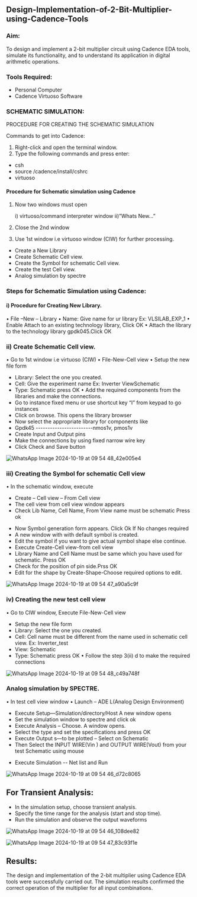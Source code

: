 ## Design-Implementation-of-2-Bit-Multiplier-using-Cadence-Tools 

### Aim:
To design and implement a 2-bit multiplier circuit using Cadence EDA tools, simulate its functionality, and to understand its application in digital arithmetic operations.

### Tools Required:
- Personal Computer
- Cadence Virtuoso Software
  
### SCHEMATIC SIMULATION:
PROCEDURE FOR CREATING THE SCHEMATIC SIMULATION

Commands to get into Cadence:

1. Right-click and open the terminal window.
2. Type the following commands and press enter:
   
  - csh
  - source /cadence/install/cshrc
  - virtuoso

#### Procedure for Schematic simulation using Cadence

1.	Now two windows must open
   
    i) virtuoso/command interpreter window
  	 ii)”Whats New…”
2.	Close the 2nd window
3.	Use 1st window i.e virtuoso window (CIW) for further processing.
   -	Create a New Library
   - Create Schematic Cell view.
   - Create the Symbol for schematic Cell view.
   - Create the test Cell view.
   - Analog simulation by spectre

### Steps for Schematic Simulation using Cadence:
#### i)	Procedure for Creating New Library.
•	File –New – Library
•	Name: Give name for ur library Ex: VLSILAB_EXP_1
•	Enable Attach to an existing technology library, Click OK
•	Attach the library to the technology library gpdk045.Click OK

### ii)	Create Schematic Cell view.
•	Go to 1st window i.e virtuoso (CIW)
•	File-New-Cell view
•	Setup the new file form
   + Library: Select the one you created.
   + Cell: Give the experiment name Ex: Inverter ViewSchematic
   + Type: Schematic press OK
•	Add the required components from the libraries and make the connections.
+ Go to instance fixed menu or use shortcut key “I” from keypad to go instances
+ Click on browse. This opens the library browser
+	Now select the appropriate library for components like 
+	Gpdk45 ------------------------nmos1v, pmos1v
+	Create Input and Output pins
+	Make the connections by using fixed narrow wire key
+	Click Check and Save button


![WhatsApp Image 2024-10-19 at 09 54 48_42e005e4](https://github.com/user-attachments/assets/a6fc3539-c419-4f16-be43-1c79d31aa717)

 
### iii)	Creating the Symbol for schematic Cell view

•	In the schematic window, execute 
+	Create – Cell view – From Cell view
+	The cell view from cell view window appears
+	Check Lib Name, Cell Name, From View name must be schematic Press ok
-	Now Symbol generation form appears. Click Ok If No changes required
-	A new window with with default symbol is created.
- Edit the symbol if you want to give actual symbol shape else continue.
- Execute Create-Cell view-from cell view
- Library Name and Cell Name must be same which you have used for schematic. Press OK
- Check for the position of pin side.Prss OK
- Edit for the shape by Create-Shape-Choose required options to edit.

 ![WhatsApp Image 2024-10-19 at 09 54 47_a90a5c9f](https://github.com/user-attachments/assets/a6662ccb-121f-4859-8555-6fe14185c277)

### iv)	Creating the new test cell view

•	Go to CIW window, Execute File-New-Cell view
+	Setup the new file form
+	Library: Select the one you created.
+	Cell: Cell name must be different from the name used in schematic cell view. Ex: Inverter_test
+	View: Schematic
+	Type: Schematic press OK
•	Follow the step 3(ii) d to make the required connections


![WhatsApp Image 2024-10-19 at 09 54 48_c49a748f](https://github.com/user-attachments/assets/4b9925e8-ddeb-4b16-9768-e5206d44c4d0)

 
### Analog simulation by SPECTRE.
•	In test cell view window
•	Launch – ADE L(Analog Design Environment)
+	Execute Setup—Simulation/directory/Host A new window opens
+	Set the simulation window to spectre and click ok
+	Execute Analysis – Choose. A window opens.
+	Select the type and set the specifications and press OK
+	Execute Output s—to be plotted – Select on Schematic
+	Then Select the INPUT WIRE(Vin ) and OUTPUT WIRE(Vout) from your test Schematic using mouse
-	Execute Simulation -- Net list and Run

![WhatsApp Image 2024-10-19 at 09 54 46_d72c8065](https://github.com/user-attachments/assets/2e7f8c08-3966-4c39-b9d7-68b70b904192)

##  For Transient Analysis:
  - In the simulation setup, choose transient analysis.
  - Specify the time range for the analysis (start and stop time).
  - Run the simulation and observe the output waveforms
  
![WhatsApp Image 2024-10-19 at 09 54 46_108dee82](https://github.com/user-attachments/assets/afcb6987-578d-4ed2-8b8a-575812d5cddf)

![WhatsApp Image 2024-10-19 at 09 54 47_83c93f1e](https://github.com/user-attachments/assets/82993435-16b3-4c7a-8ec4-a31ca9bef003)

## Results:
The design and implementation of the 2-bit multiplier using Cadence EDA tools were successfully carried out. The simulation results confirmed the correct operation of the multiplier for all input combinations. 
